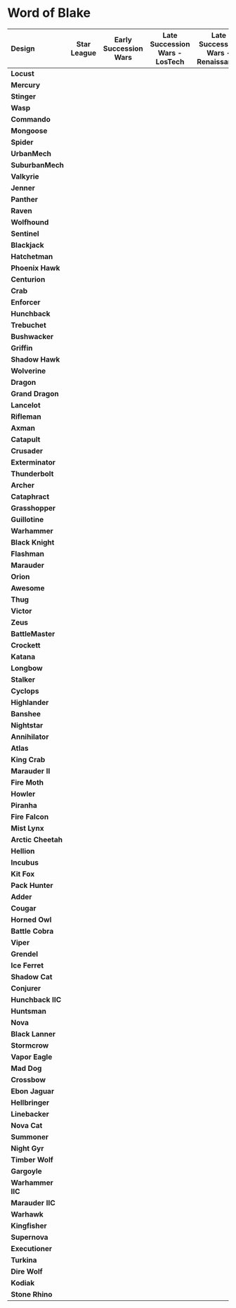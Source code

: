 # Word of Blake

| Design | Star League | Early Succession Wars | Late Succession Wars - LosTech | Late Succession Wars - Renaissance | Clan Invasion | Civil War | Jihad | Early Republic | Late Republic | Dark Ages |
| :--- | :---: | :---: | :---: | :---: | :---: | :---: | :---: | :---: | :---: | :---: |
| **Locust** |     |     |     |     |  ●  |  ●  |  ●  |     |     |     |
| **Mercury** |     |     |     |     |  ●  |  ●  |  ●  |     |     |     |
| **Stinger** |     |     |     |     |  ●  |  ●  |  ●  |     |     |     |
| **Wasp** |     |     |     |     |  ●  |  ●  |  ●  |     |     |     |
| **Commando** |     |     |     |     |     |     |  ●  |     |     |     |
| **Mongoose** |     |     |     |     |  ●  |  ●  |  ●  |     |     |     |
| **Spider** |     |     |     |     |  ●  |  ●  |  ●  |     |     |     |
| **UrbanMech** |     |     |     |     |  ●  |  ●  |  ●  |     |     |     |
| **SuburbanMech** |     |     |     |     |     |     |     |     |     |     |
| **Valkyrie** |     |     |     |     |     |     |  ●  |     |     |     |
| **Jenner** |     |     |     |     |  ●  |  ●  |  ●  |     |     |     |
| **Panther** |     |     |     |     |     |     |  ●  |     |     |     |
| **Raven** |     |     |     |     |     |     |     |     |     |     |
| **Wolfhound** |     |     |     |     |     |     |     |     |     |     |
| **Sentinel** |     |     |     |     |  ●  |  ●  |  ●  |     |     |     |
| **Blackjack** |     |     |     |     |  ●  |  ●  |  ●  |     |     |     |
| **Hatchetman** |     |     |     |     |     |     |  ●  |     |     |     |
| **Phoenix Hawk** |     |     |     |     |  ●  |  ●  |  ●  |     |     |     |
| **Centurion** |     |     |     |     |  ●  |     |  ●  |     |     |     |
| **Crab** |     |     |     |     |  ●  |  ●  |  ●  |     |     |     |
| **Enforcer** |     |     |     |     |     |     |     |     |     |     |
| **Hunchback** |     |     |     |     |  ●  |  ●  |  ●  |     |     |     |
| **Trebuchet** |     |     |     |     |  ●  |  ●  |  ●  |     |     |     |
| **Bushwacker** |     |     |     |     |     |     |     |     |     |     |
| **Griffin** |     |     |     |     |  ●  |  ●  |  ●  |     |     |     |
| **Shadow Hawk** |     |     |     |     |  ●  |  ●  |  ●  |     |     |     |
| **Wolverine** |     |     |     |     |  ●  |  ●  |  ●  |     |     |     |
| **Dragon** |     |     |     |     |     |     |     |     |     |     |
| **Grand Dragon** |     |     |     |     |     |     |  ●  |     |     |     |
| **Lancelot** |     |     |     |     |  ●  |  ●  |  ●  |     |     |     |
| **Rifleman** |     |     |     |     |  ●  |  ●  |  ●  |     |     |     |
| **Axman** |     |     |     |     |     |     |     |     |     |     |
| **Catapult** |     |     |     |     |  ●  |  ●  |  ●  |     |     |     |
| **Crusader** |     |     |     |     |  ●  |  ●  |  ●  |     |     |     |
| **Exterminator** |     |     |     |     |  ●  |  ●  |  ●  |     |     |     |
| **Thunderbolt** |     |     |     |     |  ●  |  ●  |  ●  |     |     |     |
| **Archer** |     |     |     |     |  ●  |  ●  |  ●  |     |     |     |
| **Cataphract** |     |     |     |     |     |  ●  |  ●  |     |     |     |
| **Grasshopper** |     |     |     |     |  ●  |  ●  |  ●  |     |     |     |
| **Guillotine** |     |     |     |     |  ●  |  ●  |  ●  |     |     |     |
| **Warhammer** |     |     |     |     |  ●  |  ●  |  ●  |     |     |     |
| **Black Knight** |     |     |     |     |  ●  |  ●  |  ●  |     |     |     |
| **Flashman** |     |     |     |     |  ●  |  ●  |  ●  |     |     |     |
| **Marauder** |     |     |     |     |  ●  |  ●  |  ●  |     |     |     |
| **Orion** |     |     |     |     |  ●  |  ●  |  ●  |     |     |     |
| **Awesome** |     |     |     |     |  ●  |  ●  |  ●  |     |     |     |
| **Thug** |     |     |     |     |  ●  |  ●  |  ●  |     |     |     |
| **Victor** |     |     |     |     |  ●  |  ●  |  ●  |     |     |     |
| **Zeus** |     |     |     |     |  ●  |  ●  |  ●  |     |     |     |
| **BattleMaster** |     |     |     |     |  ●  |  ●  |  ●  |     |     |     |
| **Crockett** |     |     |     |     |  ●  |  ●  |  ●  |     |     |     |
| **Katana** |     |     |     |     |     |     |     |     |     |     |
| **Longbow** |     |     |     |     |  ●  |  ●  |  ●  |     |     |     |
| **Stalker** |     |     |     |     |  ●  |  ●  |  ●  |     |     |     |
| **Cyclops** |     |     |     |     |  ●  |  ●  |  ●  |     |     |     |
| **Highlander** |     |     |     |     |  ●  |  ●  |  ●  |     |     |     |
| **Banshee** |     |     |     |     |  ●  |  ●  |  ●  |     |     |     |
| **Nightstar** |     |     |     |     |     |     |     |     |     |     |
| **Annihilator** |     |     |     |     |     |     |     |     |     |     |
| **Atlas** |     |     |     |     |  ●  |  ●  |  ●  |     |     |     |
| **King Crab** |     |     |     |     |  ●  |  ●  |  ●  |     |     |     |
| **Marauder II** |     |     |     |     |     |     |  ●  |     |     |     |
| **Fire Moth** |     |     |     |     |     |  ●  |  ●  |     |     |     |
| **Howler** |     |     |     |     |     |     |     |     |     |     |
| **Piranha** |     |     |     |     |     |     |     |     |     |     |
| **Fire Falcon** |     |     |     |     |     |     |     |     |     |     |
| **Mist Lynx** |     |     |     |     |     |  ●  |  ●  |     |     |     |
| **Arctic Cheetah** |     |     |     |     |     |  ●  |  ●  |     |     |     |
| **Hellion** |     |     |     |     |     |     |     |     |     |     |
| **Incubus** |     |     |     |     |     |     |     |     |     |     |
| **Kit Fox** |     |     |     |     |     |     |     |     |     |     |
| **Pack Hunter** |     |     |     |     |     |     |     |     |     |     |
| **Adder** |     |     |     |     |     |  ●  |  ●  |     |     |     |
| **Cougar** |     |     |     |     |     |     |     |     |     |     |
| **Horned Owl** |     |     |     |     |     |     |     |     |     |     |
| **Battle Cobra** |     |     |     |     |     |     |     |     |     |     |
| **Viper** |     |     |     |     |     |  ●  |  ●  |     |     |     |
| **Grendel** |     |     |     |     |     |     |     |     |     |     |
| **Ice Ferret** |     |     |     |     |     |  ●  |  ●  |     |     |     |
| **Shadow Cat** |     |     |     |     |     |     |     |     |     |     |
| **Conjurer** |     |     |     |     |     |     |     |     |     |     |
| **Hunchback IIC** |     |     |     |     |     |  ●  |  ●  |     |     |     |
| **Huntsman** |     |     |     |     |     |     |     |     |     |     |
| **Nova** |     |     |     |     |     |  ●  |  ●  |     |     |     |
| **Black Lanner** |     |     |     |     |     |     |     |     |     |     |
| **Stormcrow** |     |     |     |     |     |     |  ●  |     |     |     |
| **Vapor Eagle** |     |     |     |     |     |     |     |     |     |     |
| **Mad Dog** |     |     |     |     |     |     |     |     |     |     |
| **Crossbow** |     |     |     |     |     |     |     |     |     |     |
| **Ebon Jaguar** |     |     |     |     |     |     |     |     |     |     |
| **Hellbringer** |     |     |     |     |     |  ●  |  ●  |     |     |     |
| **Linebacker** |     |     |     |     |     |     |     |     |     |     |
| **Nova Cat** |     |     |     |     |     |     |     |     |     |     |
| **Summoner** |     |     |     |     |     |  ●  |  ●  |     |     |     |
| **Night Gyr** |     |     |     |     |     |     |     |     |     |     |
| **Timber Wolf** |     |     |     |     |     |     |  ●  |     |     |     |
| **Gargoyle** |     |     |     |     |     |  ●  |  ●  |     |     |     |
| **Warhammer IIC** |     |     |     |     |     |     |  ●  |     |     |     |
| **Marauder IIC** |     |     |     |     |     |     |     |     |     |     |
| **Warhawk** |     |     |     |     |     |  ●  |  ●  |     |     |     |
| **Kingfisher** |     |     |     |     |     |  ●  |  ●  |     |     |     |
| **Supernova** |     |     |     |     |     |     |     |     |     |     |
| **Executioner** |     |     |     |     |     |  ●  |  ●  |     |     |     |
| **Turkina** |     |     |     |     |     |     |     |     |     |     |
| **Dire Wolf** |     |     |     |     |     |  ●  |  ●  |     |     |     |
| **Kodiak** |     |     |     |     |     |     |     |     |     |     |
| **Stone Rhino** |     |     |     |     |     |     |     |     |     |     |

